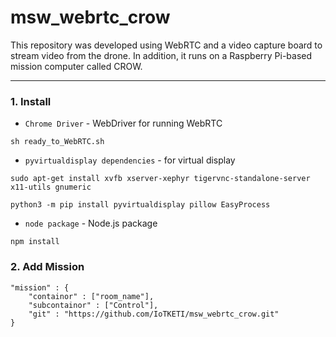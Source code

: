 # msw_webrtc_crow

This repository was developed using WebRTC and a video capture board to stream video from the drone.
In addition, it runs on a Raspberry Pi-based mission computer called CROW.
***

### 1. Install
- `Chrome Driver` - WebDriver for running WebRTC
```shell
sh ready_to_WebRTC.sh
```
- `pyvirtualdisplay dependencies` - for virtual display
```shell
sudo apt-get install xvfb xserver-xephyr tigervnc-standalone-server x11-utils gnumeric

python3 -m pip install pyvirtualdisplay pillow EasyProcess
```
- `node package` - Node.js package
```shell
npm install
```

### 2. Add Mission
```
"mission" : {
    "containor" : ["room_name"],
    "subcontainor" : ["Control"],
    "git" : "https://github.com/IoTKETI/msw_webrtc_crow.git"
}
```
